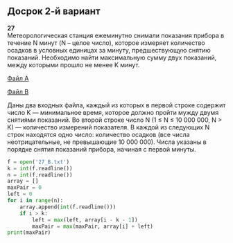 ## Досрок 2-й вариант

**27**  
Метеорологическая станция ежеминутно снимали показания прибора в течение N минут (N – целое число), которое измеряет количество осадков в условных единицах за минуту, предшествующую снятию показаний. Необходимо найти максимальную сумму двух показаний, между которыми прошло не менее K минут.

<a href="/dosrok/2/27_A.txt" download>Файл A</a>

<a href="/dosrok/2/27_B.txt" download>Файл B</a>

Даны два входных файла, каждый из которых в первой строке содержит число K — минимальное время, которое должно пройти мужду двумя снятиями показаний. Во второй строке число N (1 ≤ N ≤ 10 000 000, N > K) — количество измерений показателя. В каждой из следующих N строк находятся одно число: количество осадков (все числа неотрицательные, не превышающие 10 000 000). Числа указаны в порядке снятия показаний прибора, начиная с первой минуты.

```python
f = open('27_B.txt')
k = int(f.readline())
n = int(f.readline())
array = []
maxPair = 0
left = 0
for i in range(n):
    array.append(int(f.readline()))
    if i > k:
        left = max(left, array[i - k - 1])
        maxPair = max(maxPair, array[i] + left)
print(maxPair)
```
